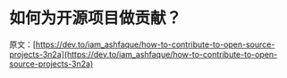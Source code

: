 # 如何为开源项目做贡献？

原文：[https://dev.to/iam_ashfaque/how-to-contribute-to-open-source-projects-3n2a](https://dev.to/iam_ashfaque/how-to-contribute-to-open-source-projects-3n2a)